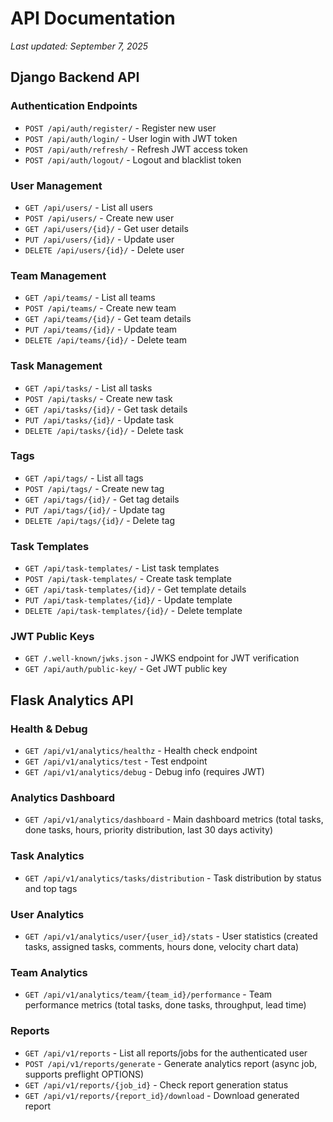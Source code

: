 # API Documentation

*Last updated: September 7, 2025*

## Django Backend API

### Authentication Endpoints
- `POST /api/auth/register/` - Register new user
- `POST /api/auth/login/` - User login with JWT token
- `POST /api/auth/refresh/` - Refresh JWT access token
- `POST /api/auth/logout/` - Logout and blacklist token

### User Management
- `GET /api/users/` - List all users
- `POST /api/users/` - Create new user
- `GET /api/users/{id}/` - Get user details
- `PUT /api/users/{id}/` - Update user
- `DELETE /api/users/{id}/` - Delete user

### Team Management
- `GET /api/teams/` - List all teams
- `POST /api/teams/` - Create new team
- `GET /api/teams/{id}/` - Get team details
- `PUT /api/teams/{id}/` - Update team
- `DELETE /api/teams/{id}/` - Delete team

### Task Management
- `GET /api/tasks/` - List all tasks
- `POST /api/tasks/` - Create new task
- `GET /api/tasks/{id}/` - Get task details
- `PUT /api/tasks/{id}/` - Update task
- `DELETE /api/tasks/{id}/` - Delete task

### Tags
- `GET /api/tags/` - List all tags
- `POST /api/tags/` - Create new tag
- `GET /api/tags/{id}/` - Get tag details
- `PUT /api/tags/{id}/` - Update tag
- `DELETE /api/tags/{id}/` - Delete tag

### Task Templates
- `GET /api/task-templates/` - List task templates
- `POST /api/task-templates/` - Create task template
- `GET /api/task-templates/{id}/` - Get template details
- `PUT /api/task-templates/{id}/` - Update template
- `DELETE /api/task-templates/{id}/` - Delete template

### JWT Public Keys
- `GET /.well-known/jwks.json` - JWKS endpoint for JWT verification
- `GET /api/auth/public-key/` - Get JWT public key

## Flask Analytics API

### Health & Debug
- `GET /api/v1/analytics/healthz` - Health check endpoint
- `GET /api/v1/analytics/test` - Test endpoint
- `GET /api/v1/analytics/debug` - Debug info (requires JWT)

### Analytics Dashboard
- `GET /api/v1/analytics/dashboard` - Main dashboard metrics (total tasks, done tasks, hours, priority distribution, last 30 days activity)

### Task Analytics
- `GET /api/v1/analytics/tasks/distribution` - Task distribution by status and top tags

### User Analytics
- `GET /api/v1/analytics/user/{user_id}/stats` - User statistics (created tasks, assigned tasks, comments, hours done, velocity chart data)

### Team Analytics
- `GET /api/v1/analytics/team/{team_id}/performance` - Team performance metrics (total tasks, done tasks, throughput, lead time)

### Reports
- `GET /api/v1/reports` - List all reports/jobs for the authenticated user
- `POST /api/v1/reports/generate` - Generate analytics report (async job, supports preflight OPTIONS)
- `GET /api/v1/reports/{job_id}` - Check report generation status
- `GET /api/v1/reports/{report_id}/download` - Download generated report